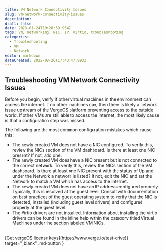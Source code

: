 ```yaml
---
title: VM Network Connectivity Issues
slug: vm-network-connectivity-issues
description: 
draft: false
date: 2023-01-24T19:28:39.954Z
tags: vm, networking, NIC, IP, virtio, troubleshooting
categories:
  - Troubleshooting
  - VM
  - Network
editor: markdown
dateCreated: 2022-08-26T17:43:47.993Z
---
```


## Troubleshooting VM Network Connectivity Issues

Before you begin, verify if other virtual machines in the environment can access the internet. If no other machines can, then there is likely a network issue upstream of the VergeOS platform preventing access to the outside world. 
If other VMs are still able to access the internet, the most likely cause is that a configuration step was missed.

The following are the most common configuration mistakes which cause this:
- The newly created VM does not have a NIC configured. To verify this, review the NICs section of the VM dashboard.  Is there at least one NIC present? If not, add one.
- The newly created VM does have a NIC present but is not connected to the correct network.  To verify this, review the NICs section of the VM dashboard.  Is there at least one NIC present with the status of Up and under the Network a network is listed?  If not, edit the NIC and set the Network to match a VM which has access to the internet.
- The newly created VM does not have an IP address configured properly.   Typically, this is resolved at the guest level.  Consult with documentation on best practices of the guest operating system to verify that the NIC is detected, installed (including guest level drivers) and configured properly at the guest level.
- The Virtio drivers are not installed. Information about installing the virtio drivers can be found in the inline help within the category titled Virtual Machines under the section labeled VM NICs.

<br>
[Get vergeOS license keys](https://www.verge.io/test-drive){ target="_blank" .md-button }